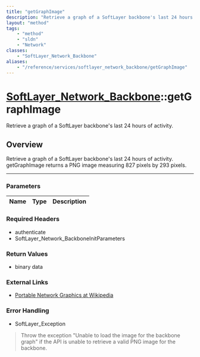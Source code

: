 ```yaml
---
title: "getGraphImage"
description: "Retrieve a graph of a SoftLayer backbone's last 24 hours of activity. getGraphImage returns a PNG image measuring 827 pi... "
layout: "method"
tags:
    - "method"
    - "sldn"
    - "Network"
classes:
    - "SoftLayer_Network_Backbone"
aliases:
    - "/reference/services/softlayer_network_backbone/getGraphImage"
---
```

# [SoftLayer_Network_Backbone](/reference/services/SoftLayer_Network_Backbone)::getGraphImage

Retrieve a graph of a SoftLayer backbone's last 24 hours of activity.


## Overview 
Retrieve a graph of a SoftLayer backbone's last 24 hours of activity. getGraphImage returns a PNG image measuring 827 pixels by 293 pixels.

-----

### Parameters 
|Name | Type | Description |
| --- | --- | --- |


### Required Headers
* authenticate
* SoftLayer_Network_BackboneInitParameters


### Return Values
* binary data

### External Links


* [Portable Network Graphics at Wikipedia](http://en.wikipedia.org/wiki/Portable_Network_Graphics)




### Error Handling

* SoftLayer_Exception 

> Throw the exception "Unable to load the image for the <backbone name> backbone graph" if the API is unable to retrieve a valid PNG image for the backbone. 



